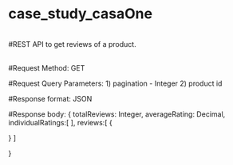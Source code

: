 # case_study_casaOne

 <br/>#REST API to get reviews of a product.

 <br/>#Request Method: GET

#Request Query Parameters: 1) pagination - Integer 2) product id

#Response format: JSON

#Response body:
{
totalReviews: Integer,
averageRating: Decimal,
individualRatings:[
],
reviews:[
{

}
]

}
